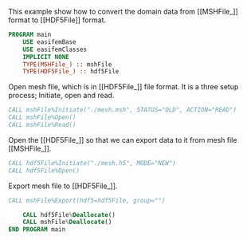 This example show how to convert the domain data from [[MSHFile_]] format to [[HDF5File]] format.

```fortran
PROGRAM main
    USE easifemBase
    USE easifemClasses
    IMPLICIT NONE
    TYPE(MSHFile_) :: mshFile
    TYPE(HDF5File_) :: hdf5File
```

Open mesh file, which is in [[HDF5File_]] file format. It is a three setup process; Initiate, open and read.

```fortran
CALL mshFile%Initiate("./mesh.msh", STATUS="OLD", ACTION="READ")
CALL mshFile%Open()
CALL mshFile%Read()
```

Open the [[HDF5File_]] so that we can export data to it from mesh file [[MSHFile_]].

```fortran
CALL hdf5File%Initiate("./mesh.h5", MODE="NEW")
CALL hdf5File%Open()
```

Export mesh file to [[HDF5File_]].

```fortran
CALL mshFile%Export(hdf5=hdf5File, group="")
```

```fortran
    CALL hdf5File%Deallocate()
    CALL mshFile%Deallocate()
END PROGRAM main
```
